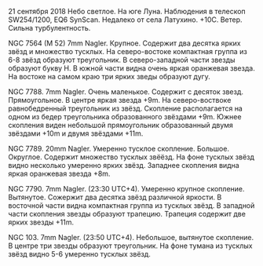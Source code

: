 21 сентября 2018
Небо светлое. На юге Луна. Наблюдения в телескоп SW254/1200, EQ6 SynScan. Недалеко от села Латухино. +10C. Ветер. Сильна турбулентность.

NGC 7564 (M 52) 7mm Nagler. Крупное. Содержит два десятка ярких звёзд и множество тусклых. На северо-востоке компактная группа из 6-8 звёзд образуют треугольник. В северо-западной части звезды образуют букву Н. В южной части видна очень яркая оранжевая звезда. На востоке на самом краю три ярких зведы образуют дугу.

NGC 7788. 7mm Nagler. Очень маленькое. Содержит с десяток звезд. Прямоугольное. В центре яркая звезда +9m. На северо-воствоке равнобедренный треугольник из звёзд. Скопление располагается на одном из бедер треугольника образованного звёздами +9m. Южнее скопления виден небольшой прямоугольник образованный двумя звёздами +10m и двумя звёздами +11m.

NGC 7789. 20mm Nagler. Умеренно тусклое скопление. Большое. Округлое. Содержит множество тусклых звёёзд. На фоне тусклых звёзд видно несколько умеренно ярких звёзд. Западнее скопления видна яркая оранжевая звезда +8m.

NGC 7790. 7mm Nagler. (23:30 UTC+4). Умеренно крупное скопление. Вытянутое. Сожержит два десятка звёзд различной яркости. В восточной части видна компактная группа из тусклых звёзд. В западной части скопления звезды образуют трапецию. Трапеция содержит две ярких звезды +11m.

NGC 103. 7mm Nagler. (23:50 UTC+4). Небольшое, вытянутое скопление. В центре три звезды образуют треугольник. На фоне тумана из тусклых звёзд видно 5-6 умеренно тусклых звёзд.
